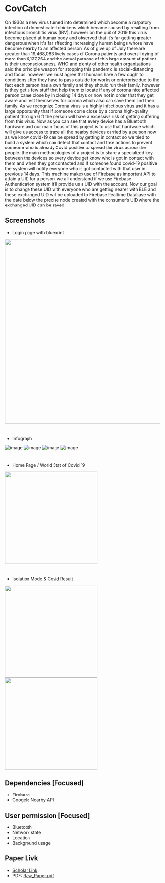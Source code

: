 # CovCatch

On 1930s a new virus turned into determined which become a raspatory infection of domesticated chickens which became caused by resulting from infectious bronchitis virus (IBV). however on the quit of 2019 this virus become placed at human body and observed that it's far getting greater dangerous when it's far affecting increasingly human beings whose have become nearby to an affected person. As of give up of July there are greater than 19,468,083 lively cases of Corona patients and overall dying of more than 5,137,264 and the actual purpose of this large amount of patient is their unconsciousness. WHO and plenty of other health organizations said the principle weapon for stopping this pandemic is social-distancing and focus. however we must agree that humans have a few ought to conditions after they have to pass outside for works or enterprise due to the fact each person has a own family and they should run their family. however is they get a few stuff that help them to locate if any of corona nice affected person came close by in closing 14 days or now not in order that they get aware and test themselves for corona which also can save them and their family. As we recognize Corona virus is a highly infectious virus and it has a large opportunity that if someone come close by a corona high-quality patient through 6 ft the person will have a excessive risk of getting suffering from this virus. Now as you can see that every device has a Bluetooth hardware and our main focus of this project is to use that hardware which will give us access to trace all the nearby devices carried by a person now as we know covid-19 can be spread by getting in contact so we tried to build a system which can detect that contact and take actions to prevent someone who is already Covid positive to spread the virus across the people. the main methodologies of a project is to share a specialized key between the devices so every device get know who is got in contact with them and when they got contacted and if someone found covid-19 positive the system will notify everyone who is got contacted with that user in previous 14 days. This machine makes use of Firebase as important API to attain a UID for a person. we all understand if we use Firebase Authentication system it'll provide us a UID with the account. Now our goal is to change these UID with everyone who are getting nearer with BLE and these exchanged UID will be uploaded to Firebase Realtime Database with the date below the precise node created with the consumer’s UID where the exchanged UID can be saved. 

## Screenshots

* Login page with blueprint
<img src="https://user-images.githubusercontent.com/43275869/234958857-7b5bafd3-7ba3-4b82-b9b2-6041b9282f2e.png" width="600">


#
* Infograph

![image](https://user-images.githubusercontent.com/43275869/234959171-459e7335-6009-43ca-ab2f-d63ffba6a390.png)  ![image](https://user-images.githubusercontent.com/43275869/234959237-18f053a4-f395-4fa4-864b-37e38c0a3748.png)  ![image](https://user-images.githubusercontent.com/43275869/234959265-6af8882a-21d1-463d-ad78-4c09674fe3b9.png)  ![image](https://user-images.githubusercontent.com/43275869/234959287-1ebef5ea-aef7-4f51-94ca-5cdc83c54ad0.png) 

#
* Home Page / World Stat of Covid 19
<img src="https://user-images.githubusercontent.com/43275869/234960127-5f38d076-531f-4c64-847e-d7e72c3f8834.png" width="300">

#
* Isolation Mode & Covid Result

<img src="https://user-images.githubusercontent.com/43275869/234960684-ec7d5e5a-109b-4ea0-8bb0-f6a08fecb1b1.png" height='300'/> <img src="https://user-images.githubusercontent.com/43275869/234960707-cfc2eaaa-6764-47f1-b6c4-ff60c4c641e6.png" height='300'/>


## Dependencies [Focused]

* Firebase
* Googele Nearby API
	

## User permission [Focused]

* Bluetooth
* Network state
* Location
* Background usage

## Paper Livk 

* [Scholar Link](https://scholar.google.com/citations?view_op=view_citation&hl=en&user=sw-4dkcAAAAJ&citation_for_view=sw-4dkcAAAAJ:K3LRdlH-MEoC)
* PDF: [Raw_Paper.pdf](https://github.com/Ytosko/CovCatch/files/11346975/Me.main.pdf)


